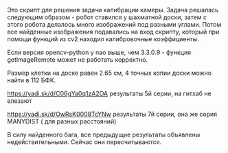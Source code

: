 Это скрипт для решения задачи калибрации камеры.
Задача решалась следующим образом - робот ставился у шахматной доски, затем с этого робота делалось много изображений под разными углами. Потом все найденные изображения подавались на вход скрипту, который при помощи функций из cv2 находил калибровочные коэффициенты.

Если версия opencv-python у nao выше, чем 3.3.0.9 - функция getImageRemote может не работать корректно.

Размер клетки на доске равен 2.65 см, 4 точных копии доски можно найти в 112 БФК.

https://yadi.sk/d/C06gYa0q1zA2OA результаты 5й серии, на гитхаб не влезают

https://yadi.sk/d/OwRsK0008TcYNw результаты 7й серии, она же серия MANYDIST ( для разных расстояний)

В силу найденного бага, все предыдущие результаты объявлены недействительными. Сейчас они пересчитываются.
